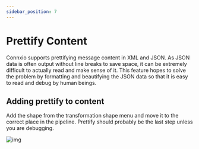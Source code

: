 ```yaml
---
sidebar_position: 7
---
```


# Prettify Content

Connxio supports prettifying message content in XML and JSON. As JSON data is often output without line breaks to save space, it can be extremely difficult to actually read and make sense of it. This feature hopes to solve the problem by formatting and beautifying the JSON data so that it is easy to read and debug by human beings.

## Adding prettify to content

Add the shape from the transformation shape menu and move it to the correct place in the pipeline. Prettify should probably be the last step unless you are debugging.

![img](https://cmhpictsa.blob.core.windows.net/pictures/Prettify%20menu.png?sv=2020-04-08&st=2021-10-26T11%3A28%3A06Z&se=2040-10-27T11%3A28%3A00Z&sr=b&sp=r&sig=nkS7KFgvnLRcukS86iyvkY1uMRguc%2BEVwgDSSCWgz8I%3D)
